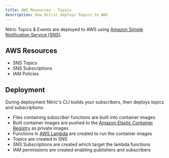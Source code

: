 ```yaml
---
title: AWS Resources - Topics
description: How Nitric deploys Topics to AWS
---
```


Nitric Topics & Events are deployed to AWS using [Amazon Simple Notification Service (SNS)](https://aws.amazon.com/sns/).

## AWS Resources

- SNS Topics
- SNS Subscriptions
- IAM Policies

## Deployment

During deployment Nitric's CLI builds your subscribers, then deploys topics and subscriptions:

- Files containing subscriber functions are built into container images
- Built container images are pushed to the [Amazon Elastic Container Registry](https://aws.amazon.com/ecr/) as private images
- Functions in [AWS Lambda](https://aws.amazon.com/lambda/) are created to run the container images
- Topics are created in SNS
- SNS Subscriptions are created which target the lambda functions
- IAM permissions are created enabling publishers and subscribers
